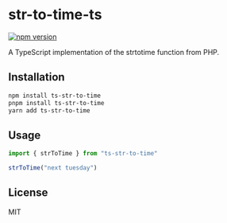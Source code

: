 # str-to-time-ts
[![npm version](https://img.shields.io/npm/v/PACKAGE_NAME.svg)](str-to-time-ts)

A TypeScript implementation of the strtotime function from PHP.

## Installation

```bash
npm install ts-str-to-time
pnpm install ts-str-to-time
yarn add ts-str-to-time
```

## Usage

```ts
import { strToTime } from "ts-str-to-time"

strToTime("next tuesday")
```

## License

MIT
